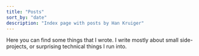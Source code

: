 ```yaml
---
title: "Posts"
sort_by: "date"
description: "Index page with posts by Han Kruiger"
---
```


Here you can find some things that I wrote.
I write mostly about small side-projects, or surprising technical things I run into.
